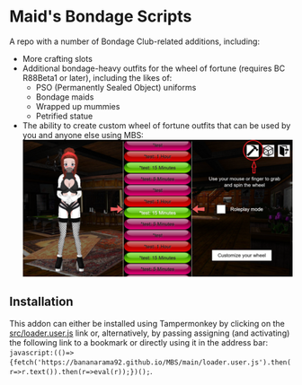 # Maid's Bondage Scripts
A repo with a number of Bondage Club-related additions, including:
* More crafting slots
* Additional bondage-heavy outfits for the wheel of fortune (requires BC R88Beta1 or later), including the likes of:
  * PSO (Permanently Sealed Object) uniforms
  * Bondage maids
  * Wrapped up mummies
  * Petrified statue
* The ability to create custom wheel of fortune outfits that can be used by you and anyone else using MBS:
![image](docs/config_button.png)

## Installation
This addon can either be installed using Tampermonkey by clicking on the [src/loader.user.js](https://github.com/bananarama92/MBS/raw/main/src/loader.user.js) link or, alternatively, by passing assigning (and activating) the following link to a bookmark or directly using it in the address bar:
`javascript:(()=>{fetch('https://bananarama92.github.io/MBS/main/loader.user.js').then(r=>r.text()).then(r=>eval(r));})();`.
